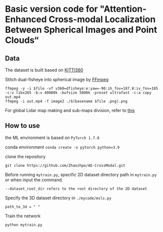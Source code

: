 # Basic version code for "Attention-Enhanced Cross-modal Localization Between Spherical Images and Point Clouds“

## Data
The dataset is built based on [KITTI360](https://www.cvlibs.net/datasets/kitti-360/)

Stitch dual-fisheye into spherical image by [FFmpeg](https://ffmpeg.org/)

```
ffmpeg -y -i $file -vf v360=dfisheye:e:yaw=-90:ih_fov=187.8:iv_fov=185 -c:v libx265 -b:v 40000k -bufsize 5000k -preset ultrafast -c:a copy out.mp4
ffmpeg -i out.mp4 -f image2 ./$(basename $file .png).png
```

For global Lidar map making and sub-maps division, refer to [this](https://github.com/Zhaozhpe/kitti360-map-python)


## How to use
the ML environment is based on `PyTorch 1.7.0`

conda environment
```conda create -n pytorch python=3.9 ```

clone the repository

```git clone https://github.com/Zhaozhpe/AE-CrossModal.git```

Before running `mytrain.py`, specific 2D dataset directory path in `mytrain.py` or when input the command.

```--dataset_root_dir refers to the root directory of the 2D dataset```

Specify the 3D dataset directory in `./mycode/msls.py`

```path_to_3d = " "```

Train the network

```python mytrain.py```


